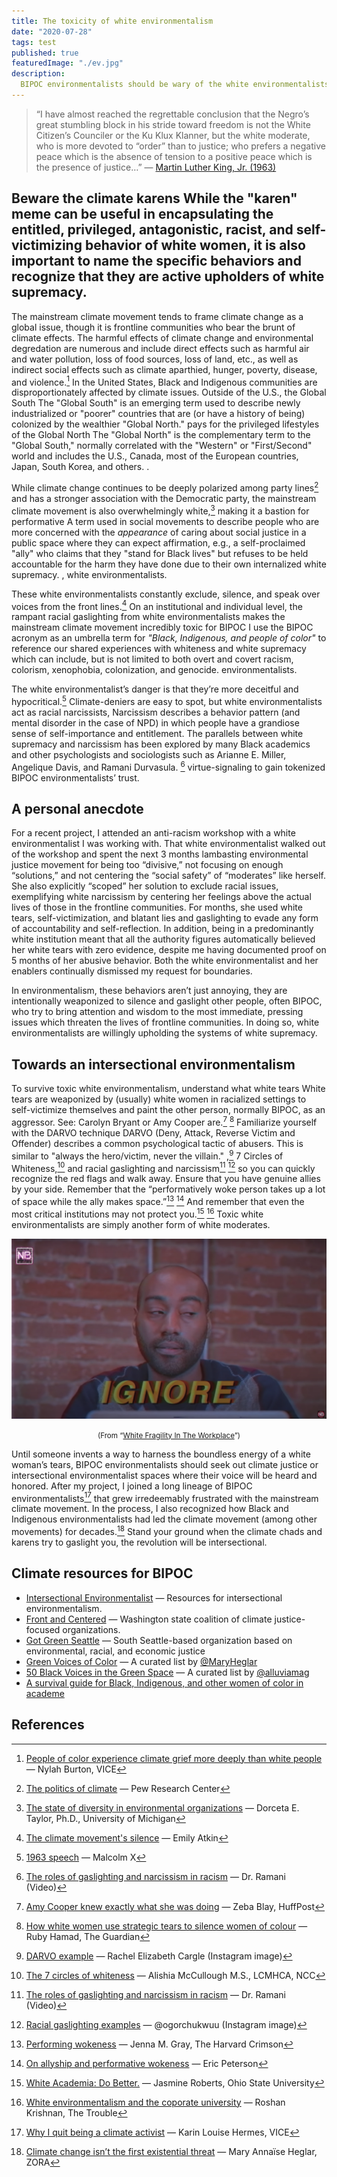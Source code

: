 ```yaml
---
title: The toxicity of white environmentalism
date: "2020-07-28"
tags: test
published: true
featuredImage: "./ev.jpg"
description:
  BIPOC environmentalists should be wary of the white environmentalists who will shamelessly virtue signal while silencing and gaslighting those who dare demand accountability.
---
```


> “I have almost reached the regrettable conclusion that the Negro’s great stumbling block in his stride toward freedom is not the White Citizen’s Counciler or the Ku Klux Klanner, but the white moderate, who is more devoted to “order” than to justice; who prefers a negative peace which is the absence of tension to a positive peace which is the presence of justice…” — [Martin Luther King, Jr. (1963)](https://www.africa.upenn.edu/Articles_Gen/Letter_Birmingham.html)

## Beware the climate <a class="annotation">karens<span> While the "karen" meme can be useful in encapsulating the entitled, privileged, antagonistic, racist, and self-victimizing behavior of white women, it is also important to name the specific behaviors and recognize that they are active upholders of white supremacy.</span></a>


The mainstream climate movement tends to frame climate change as a global issue, though it is frontline communities who bear the brunt of <a class="annotation">climate effects.<span>
  The harmful effects of climate change and environmental degredation are numerous and include direct effects such as harmful air and water pollution, loss of food sources, loss of land, etc., as well as indirect social effects such as climate aparthied, hunger, poverty, disease, and violence.</span></a>[^1]
In the United States, Black and Indigenous communities are disproportionately affected by climate issues. Outside of the U.S., the <a class="annotation">Global South<span>
  The "Global South" is an emerging term used to describe newly industrialized or "poorer" countries that are (or have a history of being) colonized by the wealthier "Global North."
</span></a> pays for the privileged lifestyles of the <a class="annotation">Global North<span>
  The "Global North" is the complementary term to the "Global South," normally correlated with the "Western" or "First/Second" world and includes the U.S., Canada, most of the European countries, Japan, South Korea, and others.
</span></a>.

While climate change continues to be deeply polarized among party lines[^2] and has a stronger association with the Democratic party, the mainstream climate movement is also overwhelmingly white,[^3] making it a bastion for <a class="annotation">performative<span>
  A term used in social movements to describe people who are more concerned with the <em>appearance</em> of caring about social justice in a public space where they can expect affirmation, e.g., a self-proclaimed "ally" who claims that they "stand for Black lives" but refuses to be held accountable for the harm they have done due to their own internalized white supremacy.
</span></a>, white environmentalists.

These white environmentalists constantly exclude, silence, and speak over voices from the front lines.[^4] On an institutional and individual level, the rampant racial gaslighting from white environmentalists makes the mainstream climate movement incredibly toxic for <a class="annotation">BIPOC<span>
  I use the BIPOC acronym as an umbrella term for <em>"Black, Indigenous, and people of color"</em> to reference our shared experiences with whiteness and white supremacy which can include, but is not limited to both overt and covert racism, colorism, xenophobia, colonization, and genocide.
</span></a> environmentalists.

The white environmentalist’s danger is that they’re more deceitful and hypocritical.[^5] Climate-deniers are easy to spot, but white environmentalists act as <a class="annotation">racial narcissists,<span>
  Narcissism describes a behavior pattern (and mental disorder in the case of NPD) in which people have a grandiose sense of self-importance and entitlement. The parallels between white supremacy and narcissism has been explored by many Black academics and other psychologists and sociologists such as Arianne E. Miller, Angelique Davis, and Ramani Durvasula.
</span></a>[^6] virtue-signaling to gain tokenized BIPOC environmentalists’ trust.

## A personal anecdote

For a recent project, I attended an anti-racism workshop with a white environmentalist I was working with. That white environmentalist walked out of the workshop and spent the next 3 months lambasting environmental justice movement for being too “divisive,” not focusing on enough “solutions,” and not centering the “social safety” of “moderates” like herself. She also explicitly “scoped” her solution to exclude racial issues, exemplifying white narcissism by centering her feelings above the actual lives of those in the frontline communities. For months, she used white tears, self-victimization, and blatant lies and gaslighting to evade any form of accountability and self-reflection. In addition, being in a predominantly white institution meant that all the authority figures automatically believed her white tears with zero evidence, despite me having documented proof on 5 months of her abusive behavior. Both the white environmentalist and her enablers continually dismissed my request for boundaries.

In environmentalism, these behaviors aren’t just annoying, they are intentionally weaponized to silence and gaslight other people, often BIPOC, who try to bring attention and wisdom to the most immediate, pressing issues which threaten the lives of frontline communities. In doing so, white environmentalists are willingly upholding the systems of white supremacy.

## Towards an intersectional environmentalism

To survive toxic white environmentalism, understand what <a class="annotation">white tears<span>
  White tears are weaponized by (usually) white women in racialized settings to self-victimize themselves and paint the other person, normally BIPOC, as an aggressor. See: Carolyn Bryant or Amy Cooper
</span></a> are.[^7] [^8] Familiarize yourself with the <a class="annotation">DARVO technique<span>
  DARVO (Deny, Attack, Reverse Victim and Offender) describes a common psychological tactic of abusers. This is similar to "always the hero/victim, never the villain."
</span></a>,[^9] 7 Circles of Whiteness,[^10] and racial gaslighting and narcissism[^6] [^11] so you can quickly recognize the red flags and walk away. Ensure that you have genuine allies by your side. Remember that the “performatively woke person takes up a lot of space while the ally makes space.”[^12] [^13] And remember that even the most critical institutions may not protect you.[^14] [^15] Toxic white environmentalists are simply another form of white moderates.

<center>

![Image of man with caption that says "ignore" from "White Fragility in the Workplace"](./ignore.png)

<small>
(From “<a href="https://www.youtube.com/watch?v=ZPDpcYEdiOg">White Fragility In The Workplace</a>”)
</small>
</center>

Until someone invents a way to harness the boundless energy of a white woman’s tears, BIPOC environmentalists should seek out climate justice or intersectional environmentalist spaces where their voice will be heard and honored. After my project, I joined a long lineage of BIPOC environmentalists[^16] that grew irredeemably frustrated with the mainstream climate movement. In the process, I also recognized how Black and Indigenous environmentalists had led the climate movement (among other movements) for decades.[^17] Stand your ground when the climate chads and karens try to gaslight you, the revolution will be intersectional.

## Climate resources for BIPOC

- [Intersectional Environmentalist](https://www.intersectionalenvironmentalist.com/) — Resources for intersectional environmentalism.
- [Front and Centered](https://frontandcentered.org/) — Washington state coalition of climate justice-focused organizations.
- [Got Green Seattle](https://gotgreenseattle.org/) — South Seattle-based organization based on environmental, racial, and economic justice
- [Green Voices of Color](https://twitter.com/i/lists/1087490564977819648) — A curated list by [@MaryHeglar](https://twitter.com/MaryHeglar)
- [50 Black Voices in the Green Space](https://www.instagram.com/p/CBOthLgncU_/?igshid=1p7sp5rdnwg5x) — A curated list by [@alluviamag](https://www.instagram.com/alluviamag/)
- [A survival guide for Black, Indigenous, and other women of color in academe](https://www.chronicle.com/article/a-survival-guide-for-black-indigenous-and-other-women-of-color-in-academe)

## References

[^1]: [People of color experience climate grief more deeply than white people](https://www.vice.com/en_us/article/v7ggqx/people-of-color-experience-climate-grief-more-deeply-than-white-people) — Nylah Burton, VICE

[^2]: [The politics of climate](https://www.pewresearch.org/science/2016/10/04/the-politics-of-climate/) — Pew Research Center

[^3]: [The state of diversity in environmental organizations](https://orgs.law.harvard.edu/els/files/2014/02/FullReport_Green2.0_FINALReducedSize.pdf) — Dorceta E. Taylor, Ph.D., University of Michigan

[^4]: [The climate movement's silence](https://heated.world/p/the-climate-movements-silence) — Emily Atkin

[^5]: [1963 speech](https://www.digitalhistory.uh.edu/disp_textbook.cfm?smtid=3&psid=3619) — Malcolm X

[^6]: [The roles of gaslighting and narcissism in racism](https://www.youtube.com/watch?v=4aZKNck6LDE) — Dr. Ramani (Video)

[^7]: [Amy Cooper knew exactly what she was doing](https://www.huffpost.com/entry/amy-cooper-knew-exactly-what-she-was-doing_n_5ecd1d89c5b6c1f281e0fbc5) — Zeba Blay, HuffPost

[^8]: [How white women use strategic tears to silence women of colour](https://www.theguardian.com/commentisfree/2018/may/08/how-white-women-use-strategic-tears-to-avoid-accountability) — Ruby Hamad, The Guardian

[^9]: [DARVO example](https://www.instagram.com/p/CBAAOX3HN7c/) — Rachel Elizabeth Cargle (Instagram image)

[^10]: [The 7 circles of whiteness](https://medium.com/@alishiamccullough/the-7-circles-of-whiteness-cb60e53d14e0) — Alishia McCullough M.S., LCMHCA, NCC

[^11]: [Racial gaslighting examples](https://www.instagram.com/p/CA82O3YlqUS/) — @ogorchukwuu (Instagram image) 

[^12]: [Performing wokeness](https://www.thecrimson.com/column/better-left-unsaid/article/2018/10/1/gray-performing-wokeness/) — Jenna M. Gray, The Harvard Crimson

[^13]: [On allyship and performative wokeness](https://medium.com/@Tawdry_Hepburn/on-allyship-and-performative-wokeness-30581808bf8b) — Eric Peterson

[^14]: [White Academia: Do Better.](https://medium.com/the-faculty/white-academia-do-better-fa96cede1fc5) — Jasmine Roberts, Ohio State University

[^15]: [White environmentalism and the coporate university](https://www.the-trouble.com/content/2020/4/27/white-environmentalism-and-the-corporate-university) — Roshan Krishnan, The Trouble

[^16]: [Why I quit being a climate activist](https://www.vice.com/en_us/article/g5x5ny/why-i-quit-being-a-climate-activist) — Karin Louise Hermes, VICE

[^17]: [Climate change isn’t the first existential threat](https://zora.medium.com/sorry-yall-but-climate-change-ain-t-the-first-existential-threat-b3c999267aa0) — Mary Annaïse Heglar, ZORA
